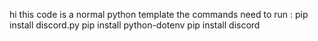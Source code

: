hi this code is a normal python template
the commands need to run :
pip install discord.py
pip install python-dotenv
pip install discord
